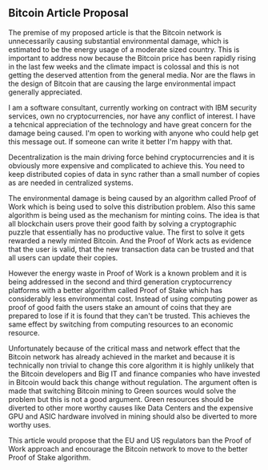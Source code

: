 ## Bitcoin Article Proposal

The premise of my proposed article is that the Bitcoin network is unnecessarily causing substantial environmental damage, which is estimated to be the energy usage of a moderate sized country.
This is important to address now because the Bitcoin price has been rapidly rising in the last few weeks and 
the climate impact is colossal and this is not getting the deserved attention from the general media.
Nor are the flaws in the design of Bitcoin that are causing the large environmental impact generally appreciated. 

I am a software consultant, currently working on contract with IBM security services, own no cryptocurrencies, nor have any conflict of interest.
I have a tehcnical appreciation of the technology and have great concern for the damage being caused.
I'm open to working with anyone who could help get this message out. If someone can write it better I'm happy with that. 

Decentralization is the main driving force behind cryptocurrencies and it is obviously more expensive and complicated to achieve this.
You need to keep distributed copies of data in sync rather than a small number of copies as are needed in centralized systems.

The environmental damage is being caused by an algorithm called Proof of Work which is being used to solve this distribution problem.
Also this same algorithm is being used as the mechanism for minting coins.
The idea is that all blockchain users prove their good faith by solving a cryptographic puzzle that essentially has no productive value.
The first to solve it gets rewarded a newly minted Bitcoin.
And the Proof of Work acts as evidence that the user is valid, that the new transaction data can be trusted and that all users can update their copies.

However the energy waste in Proof of Work is a known problem and it is being addressed in the second and third generation cryptocurrency platforms with a better algorithm called Proof of Stake which has considerably less environmental cost.
Instead of using computing power as proof of good faith the users stake an amount of coins that they are prepared to lose if it is found that they can't be trusted.
This achieves the same effect by switching from computing resources to an economic resource.

Unfortunately because of the critical mass and network effect that the Bitcoin network has already achieved in the market and because it is technically non trivial to change this core algorithm
it is highly unlikely that the Bitcoin developers and Big IT and finance companies who have invested in Bitcoin would back this change without regulation.
The argument often is made that switching Bitcoin mining to Green sources would solve the problem but this is not a good argument.
Green resources should be diverted to other more worthy causes like Data Centers and the expensive GPU and ASIC hardware involved in mining should also be diverted to more worthy uses. 

This article would propose that the EU and US regulators ban the Proof of Work approach and encourage the Bitcoin network to move to the better Proof of Stake algorithm.
